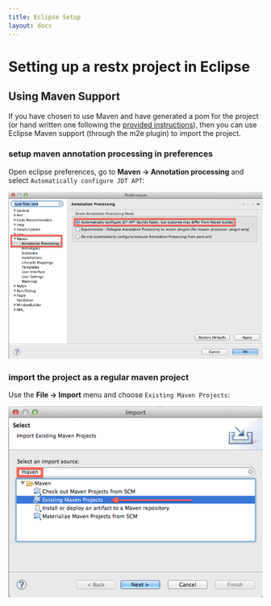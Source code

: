 ```yaml
---
title: Eclipse Setup
layout: docs
---
```

# Setting up a restx project in Eclipse

## Using Maven Support

If you have chosen to use Maven and have generated a pom for the project (or hand written one following the [provided instructions](manual-app-bootstrap.html)), then you can use Eclipse Maven support (through the m2e plugin) to import the project.

### setup maven annotation processing in preferences

Open eclipse preferences, go to **Maven -> Annotation processing** and select `Automatically configure JDT APT`:

![setup maven annotation processing in preferences](/images/docs/eclipse-maven-preferences-apt.png)

### import the project as a regular maven project

Use the **File -> Import** menu and choose `Existing Maven Projects`:

![import existing maven project into eclipse](/images/docs/eclipse-import-maven-project.png)